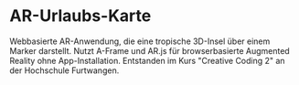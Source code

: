 # AR-Urlaubs-Karte
Webbasierte AR-Anwendung, die eine tropische 3D-Insel über einem Marker darstellt. Nutzt A-Frame und AR.js für browserbasierte Augmented Reality ohne App-Installation. Entstanden im Kurs "Creative Coding 2" an der Hochschule Furtwangen.
